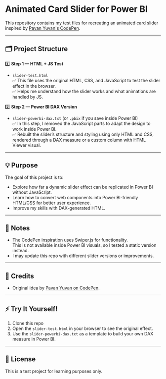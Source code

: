 # Animated Card Slider for Power BI

This repository contains my test files for recreating an animated card slider inspired by [Pavan Yuvan's CodePen](https://codepen.io/Pavan_Yuvan/pen/vXepGe).

---

## 🗂️ Project Structure

1️⃣ **Step 1 — HTML + JS Test**  
- `slider-test.html`  
  ✅ This file uses the original HTML, CSS, and JavaScript to test the slider effect in the browser.  
  ✅ Helps me understand how the slider works and what animations are handled by JS.

2️⃣ **Step 2 — Power BI DAX Version**  
- `slider-powerbi-dax.txt` (or `.pbix` if you save inside Power BI)  
  ✅ In this step, I removed the JavaScript parts to adapt the design to work inside Power BI.  
  ✅ Rebuilt the slider’s structure and styling using only HTML and CSS, rendered through a DAX measure or a custom column with HTML Viewer visual.

---

## 💡 Purpose

The goal of this project is to:
- Explore how far a dynamic slider effect can be replicated in Power BI without JavaScript.
- Learn how to convert web components into Power BI-friendly HTML/CSS for better user experience.
- Improve my skills with DAX-generated HTML.

---

## 📌 Notes

- The CodePen inspiration uses Swiper.js for functionality.  
  This is not available inside Power BI visuals, so I tested a static version instead.
- I may update this repo with different slider versions or improvements.

---

## 📄 Credits

- Original idea by [Pavan Yuvan on CodePen](https://codepen.io/Pavan_Yuvan/pen/vXepGe).

---

## ⚡ Try It Yourself!

1. Clone this repo  
2. Open the `slider-test.html` in your browser to see the original effect.
3. Use the `slider-powerbi-dax.txt` as a template to build your own DAX measure in Power BI.

---

## 🔗 License

This is a test project for learning purposes only.

